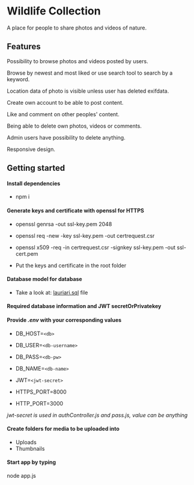 # Wildlife Collection

A place for people to share photos and videos of nature.

## Features

Possibility to browse photos and videos posted by users.

Browse by newest and most liked or use search tool to search by a keyword.

Location data of photo is visible unless user has deleted exifdata.

Create own account to be able to post content.

Like and comment on other peoples' content.

Being able to delete own photos, videos or comments.

Admin users have possibility to delete anything.

Responsive design.

## Getting started

#### Install dependencies
* npm i

#### Generate keys and certificate with openssl for HTTPS
* openssl genrsa -out ssl-key.pem 2048

* openssl req -new -key ssl-key.pem -out certrequest.csr

* openssl x509 -req -in certrequest.csr -signkey ssl-key.pem -out ssl-cert.pem


* Put the keys and certificate in the root folder

#### Database model for database
* Take a look at: [lauriari.sql](https://github.com/Lauri92/wildlife_collection/blob/master/lauriari.sql) file

#### Required database information and JWT secretOrPrivatekey

#### Provide  *.env* with your corresponding values

* DB_HOST=`<db>`

* DB_USER=`<db-username>`

* DB_PASS=`<db-pw>`

* DB_NAME=`<db-name>`

* JWT=`<jwt-secret>`

* HTTPS_PORT=8000

* HTTP_PORT=3000

*jwt-secret is used in authController.js and pass.js, value can be anything*



#### Create folders for media to be uploaded into 

* Uploads
* Thumbnails



#### Start app by typing
node app.js